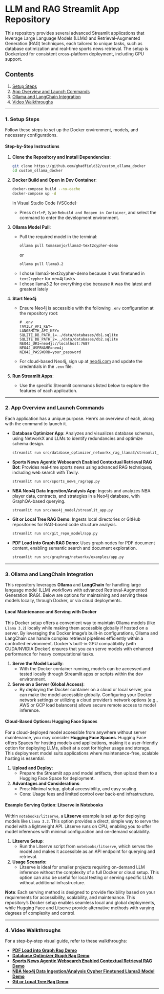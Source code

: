 # LLM and RAG Streamlit App Repository

This repository provides several advanced Streamlit applications that leverage Large Language Models (LLMs) and Retrieval-Augmented Generation (RAG) techniques, each tailored to unique tasks, such as database optimization and real-time sports news retrieval. The setup is Dockerized for consistent cross-platform deployment, including GPU support.

## Contents

1. [Setup Steps](#setup-steps)
2. [App Overview and Launch Commands](#app-overview-and-launch-commands)
3. [Ollama and LangChain Integration](#ollama-and-langchain-integration)
4. [Video Walkthroughs](#video-walkthroughs)

---

### 1. Setup Steps

Follow these steps to set up the Docker environment, models, and necessary configurations.

#### Step-by-Step Instructions

1. **Clone the Repository and Install Dependencies**:
   ```bash
   git clone https://github.com/ghadfield32/custom_ollama_docker
   cd custom_ollama_docker
   ```

2. **Docker Build and Open in Dev Container**:
   ```bash
   docker-compose build --no-cache
   docker-compose up -d
   ```

   In Visual Studio Code (VSCode):
   - Press `Ctrl+P`, type `Rebuild and Reopen in Container`, and select the command to enter the development environment.

3. **Ollama Model Pull**:
   - Pull the required model in the terminal:
     ```bash
     ollama pull tomasonjo/llama3-text2cypher-demo
     ```
     or 
     ```bash
     ollama pull llama3.2
     ```
   - I chose llama3-text2cypher-demo because it was finetuned in `text2cypher` for neo4j tasks
   - I chose llama3.2 for everything else because it was the latest and greatest lately

4. **Start Neo4j**:
   - Ensure Neo4j is accessible with the following `.env` configuration at the repository root:

     ```plaintext
     # .env
     TAVILY_API_KEY=
     LANGSMITH_API_KEY=
     SQLITE_DB_PATH_1=../data/databases/db1.sqlite
     SQLITE_DB_PATH_2=../data/databases/db2.sqlite
     NEO4J_URI=neo4j://localhost:7687
     NEO4J_USERNAME=neo4j
     NEO4J_PASSWORD=your_password
     ```

   - For cloud-based Neo4j, sign up at [neo4j.com](https://neo4j.com) and update the credentials in the `.env` file.

5. **Run Streamlit Apps**:
   - Use the specific Streamlit commands listed below to explore the features of each application.

---

### 2. App Overview and Launch Commands

Each application has a unique purpose. Here’s an overview of each, along with the command to launch it.

- **Database Optimizer App**: Analyzes and visualizes database schemas, using NetworkX and LLMs to identify redundancies and optimize schema design.
  ```bash
  streamlit run src/database_optimizer_networkx_rag_llama3/streamlit_app.py
  ```

- **Sports News Agentic Websearch Enabled Contextual Retrieval RAG Bot**: Provides real-time sports news using advanced RAG techniques, including web search with Tavily.
  ```bash
  streamlit run src/sports_news_rag/app.py
  ```

- **NBA Neo4j Data Ingestion/Analysis App**: Ingests and analyzes NBA player data, contracts, and strategies in a Neo4j database, with GraphQA-based querying.
  ```bash
  streamlit run src/neo4j_model/streamlit_app.py
  ```

- **Git or Local Tree RAG Demo**: Ingests local directories or GitHub repositories for RAG-based code structure analysis.
  ```bash
  streamlit run src/git_repo_model/app.py
  ```

- **PDF Load into Graph RAG Demo**: Uses graph nodes for PDF document content, enabling semantic search and document exploration.
  ```bash
  streamlit run src/graphrag/networkx/examples/app.py
  ```

---

### 3. Ollama and LangChain Integration

This repository leverages **Ollama** and **LangChain** for handling large language model (LLM) workflows with advanced Retrieval-Augmented Generation (RAG). Below are options for maintaining and serving these models locally, through Docker, or via cloud deployments.

#### Local Maintenance and Serving with Docker

This Docker setup offers a convenient way to maintain Ollama models (like `Llama 3.2`) locally while making them accessible globally if hosted on a server. By leveraging the Docker image’s built-in configurations, Ollama and LangChain can handle complex retrieval pipelines efficiently within a controlled environment. Docker's built-in GPU compatibility (with CUDA/NVIDIA Docker) ensures that you can serve models with enhanced performance for heavy computational tasks.

1. **Serve the Model Locally**:
   - With the Docker container running, models can be accessed and tested locally through Streamlit apps or scripts within the dev environment.
2. **Serve on a Server (Global Access)**:
   - By deploying the Docker container on a cloud or local server, you can make the model accessible globally. Configuring your Docker network settings or utilizing a cloud provider’s network options (e.g., AWS or GCP load balancers) allows secure remote access to model inference.

#### Cloud-Based Options: Hugging Face Spaces

For a cloud-deployed model accessible from anywhere without server maintenance, you may consider **Hugging Face Spaces**. Hugging Face offers Spaces for hosting models and applications, making it a user-friendly option for deploying LLMs, albeit at a cost for higher usage and storage. This deployment model suits applications where maintenance-free, scalable hosting is essential.

1. **Upload and Deploy**:
   - Prepare the Streamlit app and model artifacts, then upload them to a Hugging Face Space for deployment.
2. **Advantages and Considerations**:
   - Pros: Minimal setup, global accessibility, and easy scaling.
   - Cons: Usage fees and limited control over back-end infrastructure.

#### Example Serving Option: Litserve in Notebooks

Within `notebooks/litserve`, a **Litserve** example is set up for deploying models like `Llama 3.2`. This option provides a direct, simple way to serve the model with a lightweight API. Litserve runs on CPU, enabling you to offer model inferences with minimal configuration and on-demand scalability.

1. **Litserve Setup**:
   - Run the Litserve script from `notebooks/litserve`, which serves the model and makes it accessible as an API endpoint for querying and retrieval.
2. **Usage Scenario**:
   - Litserve is ideal for smaller projects requiring on-demand LLM inference without the complexity of a full Docker or cloud setup. This option can also be useful for local testing or serving specific LLMs without additional infrastructure.

**Note**: Each serving method is designed to provide flexibility based on your requirements for accessibility, scalability, and maintenance. This repository’s Docker setup enables seamless local and global deployments, while Hugging Face and Litserve provide alternative methods with varying degrees of complexity and control.

---

### 4. Video Walkthroughs

For a step-by-step visual guide, refer to these walkthroughs:

- **[PDF Load into Graph Rag Demo](custom_ollama_docker/videos/pdf_networkx_rag_llama3.2.mp4)**
- **[Database Optimizer Graph Rag Demo](custom_ollama_docker/videos/database_optimizer_networkx_graph_llama3.mp4)**
- **[Sports News Agentic Websearch Enabled Contextual Retrieval RAG Demo](custom_ollama_docker/videos/Advanced_Sports_News_Websearch_RAG_Bot.mp4)**
- **[NBA Neo4j Data Ingestion/Analysis Cypher Finetuned Llama3 Model Demo](custom_ollama_docker/videos/Neo4j_llama3cypher_example.mp4)**
- **[Git or Local Tree Rag Demo](custom_ollama_docker/videos/git_or_local_repository_local_rag_llama3_2.mp4)**

---
